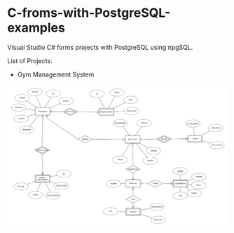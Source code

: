# C-froms-with-PostgreSQL-examples

Visual Studio C# forms projects with PostgreSQL using npgSQL.

List of Projects:

- Gym Management System

![alt text](https://github.com/hector6298/C--forms-with-PostgreSQL-examples/blob/master/ERdiag.png)
